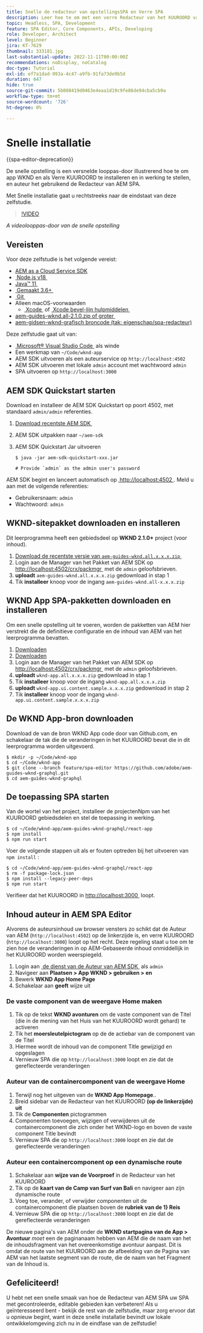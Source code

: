 ```yaml
---
title: Snelle de redacteur van opstellingsSPA en Verre SPA
description: Leer hoe te om met een verre Redacteur van het KUUROORD van SPA en van AEM in 15 minuten in werking te stellen!
topic: Headless, SPA, Development
feature: SPA Editor, Core Components, APIs, Developing
role: Developer, Architect
level: Beginner
jira: KT-7629
thumbnail: 333181.jpg
last-substantial-update: 2022-11-11T00:00:00Z
recommendations: noDisplay, noCatalog
doc-type: Tutorial
exl-id: ef7a1dad-993a-4c47-a9fb-91fa73de9b5d
duration: 647
hide: true
source-git-commit: 5b008419d0463e4eaa1d19c9fe86de94cba5cb9a
workflow-type: tm+mt
source-wordcount: '726'
ht-degree: 0%

---
```


# Snelle installatie

{{spa-editor-deprecation}}

De snelle opstelling is een versnelde looppas-door illustrerend hoe te om app WKND en als Verre KUUROORD te installeren en in werking te stellen, en auteur het gebruikend de Redacteur van AEM SPA.

Met Snelle installatie gaat u rechtstreeks naar de eindstaat van deze zelfstudie.

>[!VIDEO](https://video.tv.adobe.com/v/333181?quality=12&learn=on)

_A videolooppas-door van de snelle opstelling_

## Vereisten

Voor deze zelfstudie is het volgende vereist:

+ [AEM as a Cloud Service SDK](https://experienceleague.adobe.com/docs/experience-manager-learn/cloud-service/local-development-environment-set-up/aem-runtime.html?lang=nl-NL)
+ [&#x200B; Node.js v18 &#x200B;](https://nodejs.org/en/)
+ [&#x200B; Java™ 11 &#x200B;](https://downloads.experiencecloud.adobe.com/content/software-distribution/en/general.html)
+ [&#x200B; Gemaakt 3.6+ &#x200B;](https://maven.apache.org/)
+ [&#x200B; Git &#x200B;](https://git-scm.com/downloads)
+ Alleen macOS-voorwaarden
   + [&#x200B; Xcode &#x200B;](https://developer.apple.com/xcode/) of [&#x200B; Xcode bevel-lijn hulpmiddelen &#x200B;](https://developer.apple.com/xcode/resources/)
+ [&#x200B; aem-guides-wknd.all-2.1.0.zip of groter &#x200B;](https://github.com/adobe/aem-guides-wknd/releases)
+ [&#x200B; aem-gidsen-wknd-grafisch broncode (tak: eigenschap/spa-redacteur) &#x200B;](https://github.com/adobe/aem-guides-wknd-graphql/tree/feature/spa-editor)


Deze zelfstudie gaat uit van:

+ [&#x200B; Microsoft® Visual Studio Code &#x200B;](https://visualstudio.microsoft.com/) als winde
+ Een werkmap van `~/Code/wknd-app`
+ AEM SDK uitvoeren als een auteurservice op `http://localhost:4502`
+ AEM SDK uitvoeren met lokale `admin` account met wachtwoord `admin`
+ SPA uitvoeren op `http://localhost:3000`

## AEM SDK Quickstart starten

Download en installeer de AEM SDK Quickstart op poort 4502, met standaard `admin/admin` referenties.

1. [&#x200B; Download recentste AEM SDK &#x200B;](https://experience.adobe.com/#/downloads/content/software-distribution/en/aemcloud.html?fulltext=AEM*+SDK*&orderby=%40jcr%3Acontent%2Fjcr%3AlastModified&orderby.sort=desc&layout=list&p.offset=0&p.limit=1)
1. AEM SDK uitpakken naar `~/aem-sdk`
1. AEM SDK Quickstart Jar uitvoeren

   ```
   $ java -jar aem-sdk-quickstart-xxx.jar
   
   # Provide `admin` as the admin user's password
   ```

AEM SDK begint en lanceert automatisch op [&#x200B; http://localhost:4502 &#x200B;](http://localhost:4502). Meld u aan met de volgende referenties:

+ Gebruikersnaam: `admin`
+ Wachtwoord: `admin`

## WKND-sitepakket downloaden en installeren

Dit leerprogramma heeft een gebiedsdeel op __WKND 2.1.0+__ project (voor inhoud).

1. [&#x200B; Download de recentste versie van `aem-guides-wknd.all.x.x.x.zip` &#x200B;](https://github.com/adobe/aem-guides-wknd/releases)
1. Login aan de Manager van het Pakket van AEM SDK op [&#x200B; http://localhost:4502/crx/packmgr &#x200B;](http://localhost:4502/crx/packmgr) met de `admin` geloofsbrieven.
1. __uploadt__ `aem-guides-wknd.all.x.x.x.zip` gedownload in stap 1
1. Tik __installeer__ knoop voor de ingang `aem-guides-wknd.all-x.x.x.zip`

## WKND App SPA-pakketten downloaden en installeren

Om een snelle opstelling uit te voeren, worden de pakketten van AEM hier verstrekt die de definitieve configuratie en de inhoud van AEM van het leerprogramma bevatten.

1. [Downloaden &#x200B;](./assets/quick-setup/wknd-app.all-1.0.0-SNAPSHOT.zip)
1. [Downloaden &#x200B;](./assets/quick-setup/wknd-app.ui.content.sample-1.0.1.zip)
1. Login aan de Manager van het Pakket van AEM SDK op [&#x200B; http://localhost:4502/crx/packmgr &#x200B;](http://localhost:4502/crx/packmgr) met de `admin` geloofsbrieven.
1. __uploadt__ `wknd-app.all.x.x.x.zip` gedownload in stap 1
1. Tik __installeer__ knoop voor de ingang `wknd-app.all.x.x.x.zip`
1. __uploadt__ `wknd-app.ui.content.sample.x.x.x.zip` gedownload in stap 2
1. Tik __installeer__ knoop voor de ingang `wknd-app.ui.content.sample.x.x.x.zip`

## De WKND App-bron downloaden

Download de van de bron WKND App code door van Github.com, en schakelaar de tak die de veranderingen in het KUUROORD bevat die in dit leerprogramma worden uitgevoerd.

```
$ mkdir -p ~/Code/wknd-app
$ cd ~/Code/wknd-app
$ git clone --branch feature/spa-editor https://github.com/adobe/aem-guides-wknd-graphql.git
$ cd aem-guides-wknd-graphql
```

## De toepassing SPA starten

Van de wortel van het project, installeer de projectenNpm van het KUUROORD gebiedsdelen en stel de toepassing in werking.

```
$ cd ~/Code/wknd-app/aem-guides-wknd-graphql/react-app
$ npm install
$ npm run start
```

Voer de volgende stappen uit als er fouten optreden bij het uitvoeren van `npm install` :

```
$ cd ~/Code/wknd-app/aem-guides-wknd-graphql/react-app
$ rm -f package-lock.json
$ npm install --legacy-peer-deps
$ npm run start
```

Verifieer dat het KUUROORD in [&#x200B; http://localhost:3000 &#x200B;](http://localhost:3000) loopt.

## Inhoud auteur in AEM SPA Editor

Alvorens de auteursinhoud uw browser vensters zo schikt dat de Auteur van AEM (`http://localhost:4502`) op de linkerzijde is, en verre KUUROORD (`http://localhost:3000`) loopt op het recht. Deze regeling staat u toe om te zien hoe de veranderingen in op AEM-Gebaseerde inhoud onmiddellijk in het KUUROORD worden weerspiegeld.

1. Login aan [&#x200B; de dienst van de Auteur van AEM SDK &#x200B;](http://localhost:4502) als `admin`
1. Navigeer aan __Plaatsen > App WKND > gebruiken > en__
1. Bewerk __WKND App Home Page__
1. Schakelaar aan __geeft__ wijze uit

### De vaste component van de weergave Home maken

1. Tik op de tekst __WKND avonturen__ om de vaste component van de Titel (die in de mening van het Huis van het KUUROORD wordt gehard) te activeren
1. Tik het __moersleutelpictogram__ op de de actiebar van de component van de Titel
1. Hiermee wordt de inhoud van de component Title gewijzigd en opgeslagen
1. Vernieuw SPA die op `http://localhost:3000` loopt en zie dat de gereflecteerde veranderingen

### Auteur van de containercomponent van de weergave Home

1. Terwijl nog het uitgeven van de __WKND App Homepage__..
1. Breid sidebar van de Redacteur van het KUUROORD __(op de linkerzijde) uit__
1. Tik de __Componenten__ pictogrammen
1. Componenten toevoegen, wijzigen of verwijderen uit de containercomponent die zich onder het WKND-logo en boven de vaste component Title bevindt
1. Vernieuw SPA die op `http://localhost:3000` loopt en zie dat de gereflecteerde veranderingen

### Auteur een containercomponent op een dynamische route

1. Schakelaar aan __wijze van de Voorproef__ in de Redacteur van het KUUROORD
1. Tik op de __kaart van de Camp van Surf van Bali__ en navigeer aan zijn dynamische route
1. Voeg toe, verander, of verwijder componenten uit de containercomponent die plaatsen boven de __rubriek van de 1&rbrace; Reis__
1. Vernieuw SPA die op `http://localhost:3000` loopt en zie dat de gereflecteerde veranderingen

De nieuwe pagina&#39;s van AEM onder de __WKND startpagina van de App > Avontuur__ _moet_ een de paginanaam hebben van AEM die de naam van het de inhoudsfragment van het overeenkomstige avontuur aanpast. Dit is omdat de route van het KUUROORD aan de afbeelding van de Pagina van AEM van het laatste segment van de route, die de naam van het Fragment van de Inhoud is.

## Gefeliciteerd!

U hebt net een snelle smaak van hoe de Redacteur van AEM SPA uw SPA met gecontroleerde, editable gebieden kan verbeteren! Als u geïnteresseerd bent - bekijk de rest van de zelfstudie, maar zorg ervoor dat u opnieuw begint, want in deze snelle installatie bevindt uw lokale ontwikkelomgeving zich nu in de eindfase van de zelfstudie!
